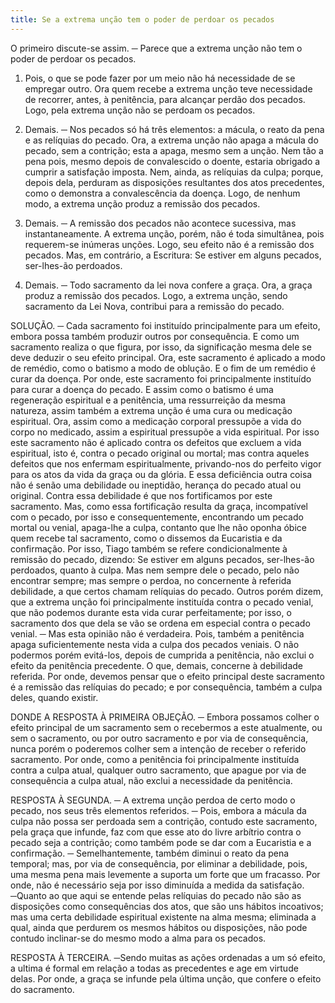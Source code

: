 ```yaml
---
title: Se a extrema unção tem o poder de perdoar os pecados
---
```


O primeiro discute-se assim. ─ Parece que a extrema unção não tem o poder de perdoar os pecados.  

1. Pois, o que se pode fazer por um meio não há necessidade de se empregar outro. Ora quem recebe a extrema unção teve necessidade de recorrer, antes, à penitência, para alcançar perdão dos pecados. Logo, pela extrema unção não se perdoam os pecados.  

2. Demais. ─ Nos pecados só há três elementos: a mácula, o reato da pena e as relíquias do pecado. Ora, a extrema unção não apaga a mácula do pecado, sem a contrição; esta a apaga, mesmo sem a unção. Nem tão a pena pois, mesmo depois de convalescido o doente, estaria obrigado a cumprir a satisfação imposta. Nem, ainda, as relíquias da culpa; porque, depois dela, perduram as disposições resultantes dos atos precedentes, como o demonstra a convalescência da doença. Logo, de nenhum modo, a extrema unção produz a remissão dos pecados.  

2. Demais. ─ A remissão dos pecados não acontece sucessiva, mas instantaneamente. A extrema unção, porém, não é toda simultânea, pois requerem-se inúmeras unções. Logo, seu efeito não é a remissão dos pecados.  Mas, em contrário, a Escritura: Se estiver em alguns pecados, ser-lhes-ão perdoados.  

2. Demais. ─ Todo sacramento da lei nova confere a graça. Ora, a graça produz a remissão dos pecados. Logo, a extrema unção, sendo sacramento da Lei Nova, contribui para a remissão do pecado.  

SOLUÇÃO. ─ Cada sacramento foi instituído principalmente para um efeito, embora possa também produzir outros por consequência. E como um sacramento realiza o que figura, por isso, da significação mesma dele se deve deduzir o seu efeito principal. Ora, este sacramento é aplicado a modo de remédio, como o batismo a modo de oblução. E o fim de um remédio é curar da doença. Por onde, este sacramento foi principalmente instituído para curar a doença do pecado. E assim como o batismo é uma regeneração espiritual e a penitência, uma ressurreição da mesma natureza, assim também a extrema unção é uma cura ou medicação espiritual. Ora, assim como a medicação corporal pressupõe a vida do corpo no medicado, assim a espiritual pressupõe a vida espiritual. Por isso este sacramento não é aplicado contra os defeitos que excluem a vida espiritual, isto é, contra o pecado original ou mortal; mas contra aqueles defeitos que nos enfermam espiritualmente, privando-nos do perfeito vigor para os atos da vida da graça ou da glória. E essa deficiência outra coisa não é senão uma debilidade ou ineptidão, herança do pecado atual ou original. Contra essa debilidade é que nos fortificamos por este sacramento.  Mas, como essa fortificação resulta da graça, incompatível com o pecado, por isso e consequentemente, encontrando um pecado mortal ou venial, apaga-lhe a culpa, contanto que lhe não oponha óbice quem recebe tal sacramento, como o dissemos da Eucaristia e da confirmação. Por isso, Tiago também se refere condicionalmente à remissão do pecado, dizendo: Se estiver em alguns pecados, ser-lhes-ão perdoados, quanto à culpa. Mas nem sempre dele o pecado, pelo não encontrar sempre; mas sempre o perdoa, no concernente à referida debilidade, a que certos chamam relíquias do pecado. Outros porém dizem, que a extrema unção foi principalmente instituída contra o pecado venial, que não podemos durante esta vida curar perfeitamente; por isso, o sacramento dos que dela se vão se ordena em especial contra o pecado venial. ─ Mas esta opinião não é verdadeira. Pois, também a penitência apaga suficientemente nesta vida a culpa dos pecados veniais. O não podermos porém evitá-los, depois de cumprida a penitência, não exclui o efeito da penitência precedente. O que, demais, concerne à debilidade referida.  Por onde, devemos pensar que o efeito principal deste sacramento é a remissão das relíquias do pecado; e por consequência, também a culpa deles, quando existir.  

DONDE A RESPOSTA À PRIMEIRA OBJEÇÃO. ─ Embora possamos colher o efeito principal de um sacramento sem o recebermos a este atualmente, ou sem o sacramento, ou por outro sacramento e por via de consequência, nunca porém o poderemos colher sem a intenção de receber o referido sacramento. Por onde, como a penitência foi principalmente instituída contra a culpa atual, qualquer outro sacramento, que apague por via de consequência a culpa atual, não exclui a necessidade da penitência.  

RESPOSTA À SEGUNDA. ─ A extrema unção perdoa de certo modo o pecado, nos seus três elementos referidos. ─ Pois, embora a mácula da culpa não possa ser perdoada sem a contrição, contudo este sacramento, pela graça que infunde, faz com que esse ato do livre arbítrio contra o pecado seja a contrição; como também pode se dar com a Eucaristia e a confirmação. ─ Semelhantemente, também diminui o reato da pena temporal; mas, por via de consequência, por eliminar a debilidade, pois, uma mesma pena mais levemente a suporta um forte que um fracasso. Por onde, não é necessário seja por isso diminuída a medida da satisfação. ─Quanto ao que aqui se entende pelas relíquias do pecado não são as disposições como consequências dos atos, que são uns hábitos incoativos; mas uma certa debilidade espiritual existente na alma mesma; eliminada a qual, ainda que perdurem os mesmos hábitos ou disposições, não pode contudo inclinar-se do mesmo modo a alma para os pecados.  

RESPOSTA À TERCEIRA. ─Sendo muitas as ações ordenadas a um só efeito, a ultima é formal em relação a todas as precedentes e age em virtude delas. Por onde, a graça se infunde pela última unção, que confere o efeito do sacramento.